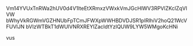 Vm14YVUxTnRWa2hUV0d4V1lteEtXRmxzVWxkVmJGcHlWV3RPVlZKclZqVlVW
bWhyVkRGWmVGZHNUbFpTCmJFWXpWWHBDVDJSR1pIRlhiV2hoQ21WcVFUVlJN
bVIzWTBkT1dWUlVNRXREYlZacldtYzlQUW9LYW5WMgoKcHNi

vus